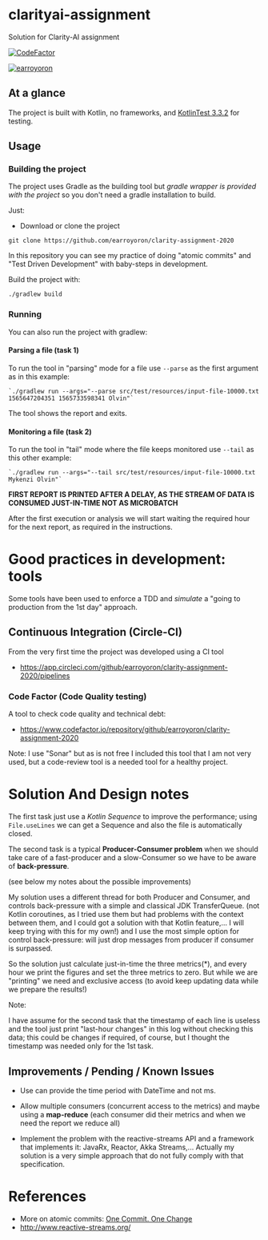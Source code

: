 # clarityai-assignment
Solution for Clarity-AI assignment

[![CodeFactor](https://www.codefactor.io/repository/github/earroyoron/clarity-assignment-2020/badge/master)](https://www.codefactor.io/repository/github/earroyoron/clarity-assignment-2020/overview/master)

[![earroyoron](https://circleci.com/gh/earroyoron/clarity-assignment-2020.svg?style=svg)](https://circleci.com/gh/earroyoron/clarity-assignment-2020)

## At a glance

The project is built with Kotlin, no frameworks, 
and [KotlinTest 3.3.2](https://github.com/kotest/kotest/blob/master/doc/reference.md) 
for testing.

## Usage

### Building the project

The project uses Gradle as the building tool
but _gradle wrapper is provided with the project_
so you don't need a gradle installation to build.

Just:

- Download or clone the project

`git clone https://github.com/earroyoron/clarity-assignment-2020`

In this repository you can see 
my practice of doing "atomic commits"
and "Test Driven Development" with baby-steps
in development.

Build the project with: 

`./gradlew build`

### Running

You can also run the project with gradlew: 

#### Parsing a file (task 1)

To run the tool in "parsing" mode for a file use `--parse` as the first argument as in this example:

    `./gradlew run --args="--parse src/test/resources/input-file-10000.txt 1565647204351 1565733598341 Olvin"`

The tool shows the report and exits.

#### Monitoring a file (task 2)

To run the tool in "tail" mode where the file keeps monitored use `--tail` as this other example:

    `./gradlew run --args="--tail src/test/resources/input-file-10000.txt Mykenzi Olvin"`

**FIRST REPORT IS PRINTED AFTER A DELAY, AS THE STREAM OF
DATA IS CONSUMED JUST-IN-TIME NOT AS MICROBATCH**

After the first execution or analysis we will
start waiting the required hour for the next report, 
as required in the instructions.

# Good practices in development: tools 

Some tools have been used to enforce a TDD and _simulate_ a
"going to production from the 1st day" approach.

## Continuous Integration (Circle-CI)

From the very first time the project was developed using a CI tool 

- https://app.circleci.com/github/earroyoron/clarity-assignment-2020/pipelines

### Code Factor (Code Quality testing)

A tool to check code quality and technical debt:

- https://www.codefactor.io/repository/github/earroyoron/clarity-assignment-2020

Note: I use "Sonar" but as is not free I included this tool 
that I am not very used, but a code-review tool is a needed tool for a healthy project.

# Solution And Design notes

The first task just use a _Kotlin Sequence_ to improve the
performance; using `File.useLines` we can get
a Sequence and also the file is automatically closed.

The second task is a typical **Producer-Consumer problem**
when we should take care of a fast-producer and a slow-Consumer
so we have to be aware of **back-pressure**.

(see below my notes about the possible improvements)

My solution uses a different thread for both
Producer and Consumer, and controls back-pressure
with a simple and classical JDK TransferQueue.
(not Kotlin coroutines, as I tried use them but had problems
with the context between them, and I could got a
solution with that Kotlin feature,...
I will keep trying with this for my own!)
and I use the most simple option for control
back-pressure: will just drop messages from producer 
if consumer is surpassed. 

So the solution just calculate just-in-time
the three metrics(*), and every hour we print
the figures and set the three metrics to zero.
But while we are "printing" we need and exclusive
access (to avoid keep updating data while we prepare
the results!)

Note:

I have assume for the second task that
the timestamp of each line is useless and the
tool just print "last-hour changes" in this log
without checking this data; this could be changes
if required, of course, but I thought the timestamp
was needed only for the 1st task.

## Improvements / Pending / Known Issues

 - Use can provide the time period with DateTime and not ms.
 
 - Allow multiple consumers (concurrent access to the metrics)
 and maybe using a **map-reduce** (each consumer did their metrics and
 when we need the report we reduce all)
 
 - Implement the problem with the reactive-streams API
 and a framework that implements it: JavaRx, Reactor, Akka Streams,...
 Actually my solution is a very 
 simple approach that do not fully comply with that specification.
 
# References 

- More on atomic commits: [One Commit. One Change](https://medium.com/@fagnerbrack/one-commit-one-change-3d10b10cebbf)
- http://www.reactive-streams.org/



